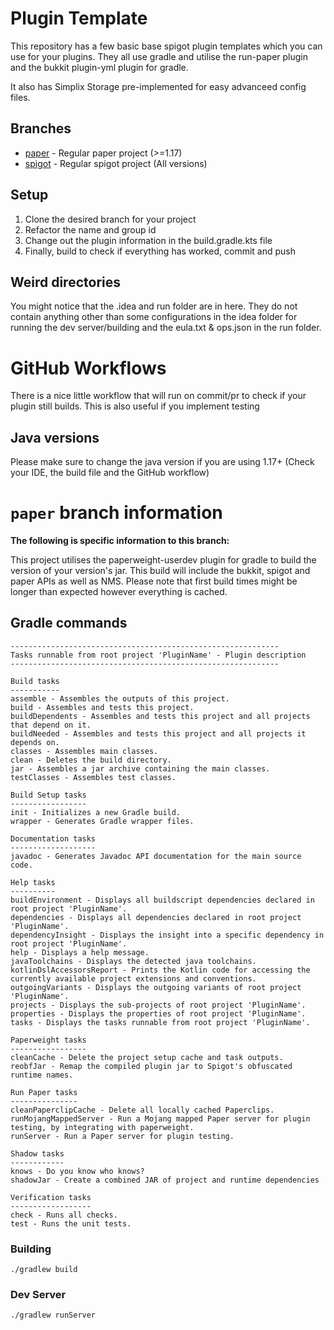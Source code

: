 # Plugin Template
This repository has a few basic base spigot plugin templates which you can use for your plugins. They all use
gradle and utilise the run-paper plugin and the bukkit plugin-yml plugin for gradle.

It also has Simplix Storage pre-implemented for easy advanceed config files.

## Branches
- [paper](https://github.com/Nuckerr/plugin-template/tree/paper) - Regular paper project (>=1.17)
- [spigot](https://github.com/Nuckerr/plugin-template/tree/spigot) - Regular spigot project (All versions)

## Setup
1. Clone the desired branch for your project
2. Refactor the name and group id
3. Change out the plugin information in the build.gradle.kts file
4. Finally, build to check if everything has worked, commit and push

## Weird directories
You might notice that the .idea and run folder are in here. They do not contain anything other than
some configurations in the idea folder for running the dev server/building and the eula.txt & ops.json in the
run folder.

# GitHub Workflows
There is a nice little workflow that will run on commit/pr to check if your plugin still builds. This is also
useful if you implement testing

## Java versions
Please make sure to change the java version if you are using 1.17+ (Check your IDE, the build file and the
GitHub workflow)

# `paper` branch information
**The following is specific information to this branch:**

This project utilises the paperweight-userdev plugin for gradle to build the version of your version's jar. This
build will include the bukkit, spigot and paper APIs as well as NMS. Please note that first build times might
be longer than expected however everything is cached.

## Gradle commands
```
------------------------------------------------------------
Tasks runnable from root project 'PluginName' - Plugin description
------------------------------------------------------------

Build tasks
-----------
assemble - Assembles the outputs of this project.
build - Assembles and tests this project.
buildDependents - Assembles and tests this project and all projects that depend on it.
buildNeeded - Assembles and tests this project and all projects it depends on.
classes - Assembles main classes.
clean - Deletes the build directory.
jar - Assembles a jar archive containing the main classes.
testClasses - Assembles test classes.

Build Setup tasks
-----------------
init - Initializes a new Gradle build.
wrapper - Generates Gradle wrapper files.

Documentation tasks
-------------------
javadoc - Generates Javadoc API documentation for the main source code.

Help tasks
----------
buildEnvironment - Displays all buildscript dependencies declared in root project 'PluginName'.
dependencies - Displays all dependencies declared in root project 'PluginName'.
dependencyInsight - Displays the insight into a specific dependency in root project 'PluginName'.
help - Displays a help message.
javaToolchains - Displays the detected java toolchains.
kotlinDslAccessorsReport - Prints the Kotlin code for accessing the currently available project extensions and conventions.
outgoingVariants - Displays the outgoing variants of root project 'PluginName'.
projects - Displays the sub-projects of root project 'PluginName'.
properties - Displays the properties of root project 'PluginName'.
tasks - Displays the tasks runnable from root project 'PluginName'.

Paperweight tasks
-----------------
cleanCache - Delete the project setup cache and task outputs.
reobfJar - Remap the compiled plugin jar to Spigot's obfuscated runtime names.

Run Paper tasks
---------------
cleanPaperclipCache - Delete all locally cached Paperclips.
runMojangMappedServer - Run a Mojang mapped Paper server for plugin testing, by integrating with paperweight.
runServer - Run a Paper server for plugin testing.

Shadow tasks
------------
knows - Do you know who knows?
shadowJar - Create a combined JAR of project and runtime dependencies

Verification tasks
------------------
check - Runs all checks.
test - Runs the unit tests.
```

### Building
`./gradlew build`

### Dev Server
`./gradlew runServer`

